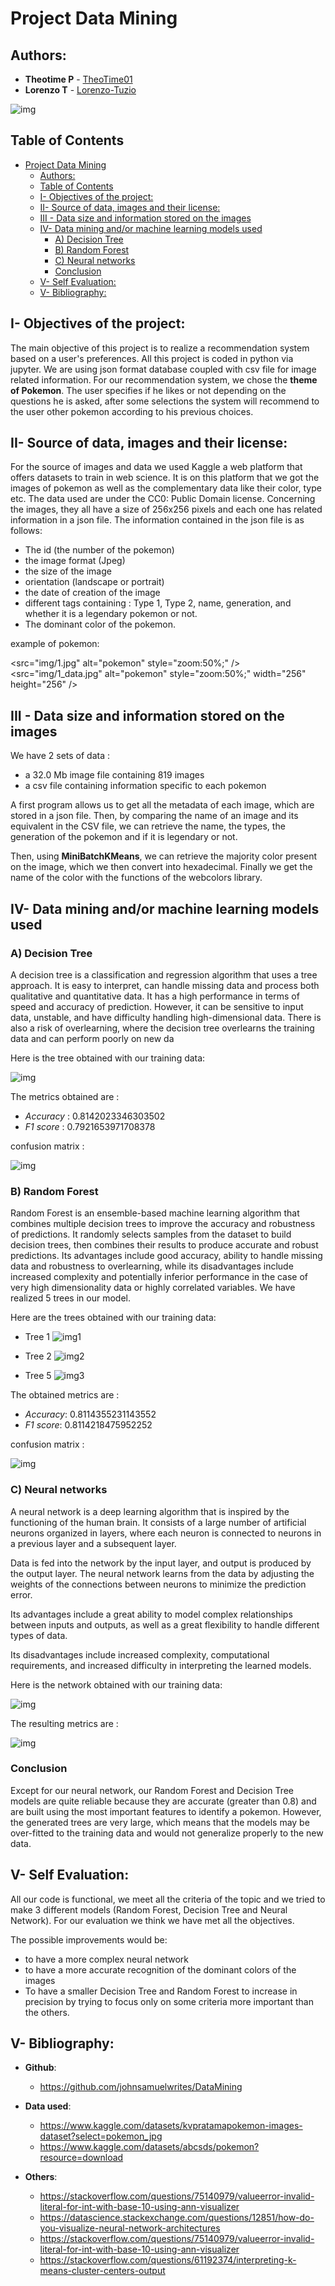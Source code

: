 # Project Data Mining
## Authors:
- **Theotime P** - [TheoTime01](https://github.com/TheoTime01)
- **Lorenzo T** - [Lorenzo-Tuzio](https://github.com/Lorenzo-Tuzio)

![img](img/Project-Architecture.png)

## Table of Contents
- [Project Data Mining](#project-data-mining)
  - [Authors:](#authors)
  - [Table of Contents](#table-of-contents)
  - [I- Objectives of the project:](#i--objectives-of-the-project)
  - [II- Source of data, images and their license:](#ii--source-of-data-images-and-their-license)
  - [III - Data size and information stored on the images](#iii---data-size-and-information-stored-on-the-images)
  - [IV- Data mining and/or machine learning models used](#iv--data-mining-andor-machine-learning-models-used)
    - [A) Decision Tree](#a-decision-tree)
    - [B) Random Forest](#b-random-forest)
    - [C) Neural networks](#c-neural-networks)
    - [Conclusion](#conclusion)
  - [V- Self Evaluation:](#v--self-evaluation)
  - [V- Bibliography:](#v--bibliography)


## I- Objectives of the project:
The main objective of this project is to realize a recommendation system based on a user's preferences. All this project is coded in python via jupyter. We are using json format database coupled with csv file for image related information. For our recommendation system, we chose the **theme of Pokemon**. 
The user specifies if he likes or not depending on the questions he is asked, after some selections the system will recommend to the user other pokemon according to his previous choices.

## II- Source of data, images and their license:
For the source of images and data we used Kaggle a web platform that offers datasets to train in web science. It is on this platform that we got the images of pokemon as well as the complementary data like their color, type etc. The data used are under the CC0: Public Domain license. Concerning the images, they all have a size of 256x256 pixels and each one has related information in a json file. The information contained in the json file is as follows:
- The id (the number of the pokemon)
- the image format (Jpeg)
- the size of the image
- orientation (landscape or portrait)
- the date of creation of the image
- different tags containing : Type 1, Type 2, name, generation, and whether it is a legendary pokemon or not.
- The dominant color of the pokemon.

example of pokemon:

<src="img/1.jpg" alt="pokemon" style="zoom:50%;" />
<src="img/1_data.jpg" alt="pokemon" style="zoom:50%;" width="256" height="256" />


## III - Data size and information stored on the images
We have 2 sets of data :
- a 32.0 Mb image file containing 819 images
- a csv file containing information specific to each pokemon

A first program allows us to get all the metadata of each image, which are stored in a json file. Then, by comparing the name of an image and its equivalent in the CSV file, we can retrieve the name, the types, the generation of the pokemon and if it is legendary or not. 

Then, using **MiniBatchKMeans**, we can retrieve the majority color present on the image, which we then convert into hexadecimal. Finally we get the name of the color with the functions of the webcolors library.

## IV- Data mining and/or machine learning models used
### A) Decision Tree
A decision tree is a classification and regression algorithm that uses a tree approach. It is easy to interpret, can handle missing data and process both qualitative and quantitative data. It has a high performance in terms of speed and accuracy of prediction. However, it can be sensitive to input data, unstable, and have difficulty handling high-dimensional data. There is also a risk of overlearning, where the decision tree overlearns the training data and can perform poorly on new da

Here is the tree obtained with our training data: 

![img](img/decisiontree.png)

The metrics obtained are : 
- _Accuracy_ : 0.8142023346303502
- _F1 score_ : 0.7921653971708378

confusion matrix : 

![img](img/decisiontreecm.png)

### B) Random Forest
Random Forest is an ensemble-based machine learning algorithm that combines multiple decision trees to improve the accuracy and robustness of predictions. 
It randomly selects samples from the dataset to build decision trees, then combines their results to produce accurate and robust predictions. 
Its advantages include good accuracy, ability to handle missing data and robustness to overlearning, while its disadvantages include increased complexity and potentially inferior performance in the case of very high dimensionality data or highly correlated variables. 
We have realized 5 trees in our model.

Here are the trees obtained with our training data: 
- Tree 1
![img1](img/arbre1.png)

- Tree 2 
![img2](img/arbre2.png)

- Tree 5
![img3](img/arbre5.png)


The obtained metrics are : 
- _Accuracy_: 0.8114355231143552
- _F1 score_: 0.8114218475952252

confusion matrix : 

![img](img/arbrecm.png)

### C) Neural networks

A neural network is a deep learning algorithm that is inspired by the functioning of the human brain. It consists of a large number of artificial neurons organized in layers, where each neuron is connected to neurons in a previous layer and a subsequent layer. 

Data is fed into the network by the input layer, and output is produced by the output layer. The neural network learns from the data by adjusting the weights of the connections between neurons to minimize the prediction error. 

Its advantages include a great ability to model complex relationships between inputs and outputs, as well as a great flexibility to handle different types of data. 

Its disadvantages include increased complexity, computational requirements, and increased difficulty in interpreting the learned models.

Here is the network obtained with our training data:

![img](img/model.png)

The resulting metrics are :

![img](img/model2.png)

### Conclusion

Except for our neural network, our Random Forest and Decision Tree models are quite reliable because they are accurate (greater than 0.8) and are built using the most important features to identify a pokemon. However, the generated trees are very large, which means that the models may be over-fitted to the training data and would not generalize properly to the new data.
## V- Self Evaluation:

All our code is functional, we meet all the criteria of the topic and we tried to make 3 different models (Random Forest, Decision Tree and Neural Network). For our evaluation we think we have met all the objectives.

The possible improvements would be:
- to have a more complex neural network 
- to have a more accurate recognition of the dominant colors of the images
- To have a smaller Decision Tree and Random Forest to increase in precision by trying to focus only on some criteria more important than the others.

## V- Bibliography:
- **Github**:
  - https://github.com/johnsamuelwrites/DataMining

- **Data used**:
  - https://www.kaggle.com/datasets/kvpratamapokemon-images-dataset?select=pokemon_jpg
  - https://www.kaggle.com/datasets/abcsds/pokemon?resource=download

- **Others**:
  - https://stackoverflow.com/questions/75140979/valueerror-invalid-literal-for-int-with-base-10-using-ann-visualizer
  - https://datascience.stackexchange.com/questions/12851/how-do-you-visualize-neural-network-architectures
  - https://stackoverflow.com/questions/75140979/valueerror-invalid-literal-for-int-with-base-10-using-ann-visualizer
  - https://stackoverflow.com/questions/61192374/interpreting-k-means-cluster-centers-output